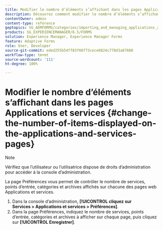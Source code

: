 ```yaml
---
title: Modifier le nombre d’éléments s’affichant dans les pages Applications et services
description: Découvrez comment modifier le nombre d’éléments s’affichant dans les pages Applications et services.
contentOwner: admin
content-type: reference
geptopics: SG_AEMFORMS/categories/importing_and_managing_applications_and_archives
products: SG_EXPERIENCEMANAGER/6.5/FORMS
solution: Experience Manager, Experience Manager Forms
feature: Adaptive Forms
role: User, Developer
source-git-commit: eded255b54ff83f60f73cece8824c778d3a87680
workflow-type: tm+mt
source-wordcount: '111'
ht-degree: 100%

---
```


# Modifier le nombre d’éléments s’affichant dans les pages Applications et services {#change-the-number-of-items-displayed-on-the-applications-and-services-pages}

>[!NOTE]
> 
> Vérifiez que l’utilisateur ou l’utilisatrice dispose de droits d’administration pour accéder à la console d’administration.

La page Préférences vous permet de contrôler le nombre de services, points d’entrée, catégories et archives affichés sur chacune des pages web Applications et services.

1. Dans la console dʼadministration, **[!UICONTROL cliquez sur Services > Applications et services > Préférences]**.
1. Dans la page Préférences, indiquez le nombre de services, points d’entrée, catégories et archives à afficher sur chaque page, puis cliquez sur **[!UICONTROL Enregistrer]**.
